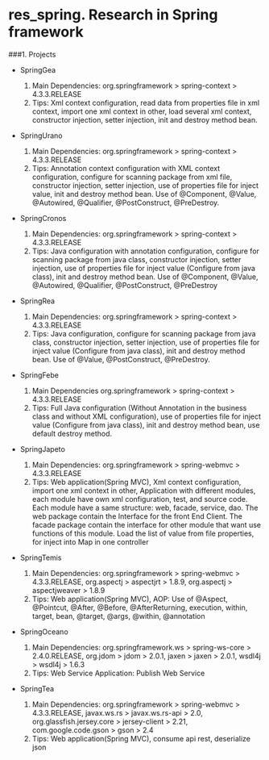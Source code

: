 # res_spring. Research in Spring framework

###1. Projects
 * SpringGea
   1. Main Dependencies:
   org.springframework > spring-context > 4.3.3.RELEASE
   2. Tips:
   Xml context configuration, read data from properties file in xml context, import one xml context in other, load several xml context, constructor injection, setter injection, init and destroy method bean.
   
* SpringUrano
   1. Main Dependencies:
   org.springframework > spring-context > 4.3.3.RELEASE
   2. Tips:
   Annotation context configuration with XML context configuration, configure for scanning package from xml file, constructor injection, setter injection, use of properties file for inject value, init and destroy method bean.
   Use of @Component, @Value, @Autowired, @Qualifier, @PostConstruct, @PreDestroy.
* SpringCronos
   1. Main Dependencies:
   org.springframework > spring-context > 4.3.3.RELEASE
   2. Tips:
   Java configuration with annotation configuration, configure for scanning package from java class, constructor injection, setter injection, use of properties file for inject value (Configure from java class), init and destroy method bean.
   Use of @Component, @Value, @Autowired, @Qualifier, @PostConstruct, @PreDestroy
* SpringRea
   1. Main Dependencies:
   org.springframework > spring-context > 4.3.3.RELEASE
   2. Tips:
   Java configuration, configure for scanning package from java class, constructor injection, setter injection,
        use of properties file for inject value (Configure from java class), init and destroy method bean.
        Use of @Value, @PostConstruct, @PreDestroy.
* SpringFebe
  1. Main Dependencies
  org.springframework > spring-context > 4.3.3.RELEASE  
  2. Tips:
  Full Java configuration (Without Annotation in the business class and without XML configuration), use of properties file for inject value (Configure from java class), init and destroy method bean, use default destroy method.  
* SpringJapeto
   1. Main Dependencies:
   org.springframework > spring-webmvc > 4.3.3.RELEASE
   2. Tips:
        Web application(Spring MVC),  Xml context configuration, import one xml context in other,
        Application with different modules, each module have own xml configuration, test, and source code.
        Each module have a same structure: web, facade, service, dao. The web package contain the Interface for the front End Client.
        The facade package contain the interface for other module that want use functions of this module.
        Load the list of value from file properties, for inject into Map in one controller
* SpringTemis
   1. Main Dependencies:
   org.springframework > spring-webmvc > 4.3.3.RELEASE,
   org.aspectj > aspectjrt > 1.8.9,
   org.aspectj > aspectjweaver > 1.8.9
   2. Tips:
        Web application(Spring MVC), AOP: Use of @Aspect, @Pointcut, @After, @Before, @AfterReturning, execution,
		within, target, bean, @target, @args, @within, @annotation
* SpringOceano
   1. Main Dependencies:
   org.springframework.ws > spring-ws-core > 2.4.0.RELEASE,
   org.jdom > jdom > 2.0.1,
   jaxen > jaxen > 2.0.1,
   wsdl4j > wsdl4j > 1.6.3
   2. Tips:
        Web Service Application: Publish Web Service
* SpringTea
   1. Main Dependencies:
   org.springframework > spring-webmvc > 4.3.3.RELEASE,
   javax.ws.rs > javax.ws.rs-api > 2.0,
   org.glassfish.jersey.core > jersey-client > 2.21,
   com.google.code.gson > gson > 2.4
   2. Tips:
        Web application(Spring MVC), consume api rest, deserialize json
		
		
